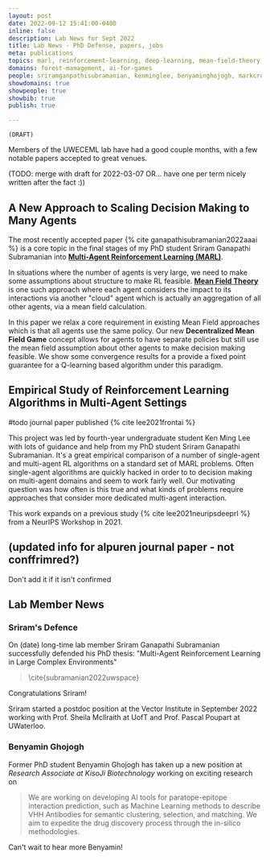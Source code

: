 ```yaml
---
layout: post
date: 2022-09-12 15:41:00-0400
inline: false
description: Lab News for Sept 2022
title: Lab News - PhD Defense, papers, jobs
meta: publications
topics: marl, reinforcement-learning, deep-learning, mean-field-theory, empirical
domains: forest-management, ai-for-games
people: sriramganpathisubramanian, kenminglee, benyaminghojogh, markcrowley 
showdomains: true
showpeople: true
showbib: true
publish: true

---
```

`(DRAFT)`

Members of the UWECEML lab have had a good couple months, with a few notable papers accepted to great venues.



(TODO: merge with draft for 2022-03-07 OR... have one per term nicely written after the fact :))  

## A New Approach to Scaling Decision Making to Many Agents

The most recently accepted paper {% cite ganapathisubramanian2022aaai
%} is a core topic in the final stages of my PhD student Sriram Ganapathi Subramanian into **[Multi-Agent Reinforcement Learning (MARL)](/marl/)**. 

In situations where the number of agents is very large, we need to make some assumptions about structure to make RL feasible. **[Mean Field Theory](/mean-field-theory)** is one such approach where each agent considers the impact to its interactions via another "cloud" agent which is actually an aggregation of all other agents, via a mean field calculation.

In this paper we relax a core requirement in existing Mean Field approaches which is that all agents use the same policy. Our new **Decentralized Mean Field Game** concept allows for agents to have separate policies but still use the mean field assumption about other agents to make decision making feasible. We show some convergence results for a provide a fixed point guarantee for a Q-learning based algorithm under this paradigm.


## Empirical Study of Reinforcement Learning Algorithms in Multi-Agent Settings
#todo journal paper published
{% cite lee2021frontai %}


This project was led by fourth-year undergraduate student Ken Ming Lee with lots of guidance and help from my PhD student Sriram Ganapathi Subramanian. It's a great empirical comparison of a number of single-agent and multi-agent RL algorithms on a standard set of MARL problems. Often single-agent algorithms are quickly hacked in order to to decision making on multi-agent domains and seem to work fairly well. Our motivating question was how often is this true and what kinds of problems require approaches that consider more dedicated multi-agent interaction.

This work expands on a previous study {% cite lee2021neuripsdeeprl %} from a NeurIPS Workshop in 2021. 



## (updated info for alpuren journal paper - not conffrimred?)

Don't add it if it isn't confirmed



## Lab Member News

### Sriram's Defence
On (date) long-time lab member Sriram Ganapathi Subramanian successfully defended his PhD thesis: "Multi-Agent Reinforcement Learning in Large Complex Environments"

> \cite{subramanian2022uwspace}

Congratulations Sriram!

Sriram started a postdoc position at the Vector Institute in September 2022 working with Prof. Sheila Mcllraith at UofT and Prof. Pascal Poupart at UWaterloo.


### Benyamin Ghojogh
Former PhD student Benyamin Ghojogh has taken up a new position at *Research Associate at KisoJi Biotechnology* working on exciting research on
> We are working on developing AI tools for paratope-epitope interaction prediction, such as Machine Learning methods to describe VHH Antibodies for semantic clustering, selection, and matching. We aim to expedite the drug discovery process through the in-silico methodologies.

Can't wait to hear more Benyamin!



